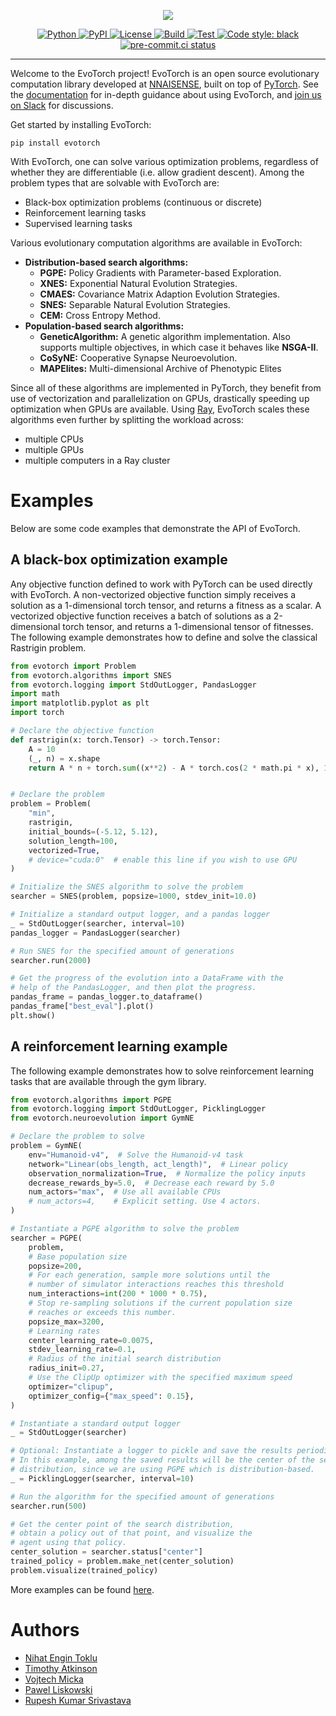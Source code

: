 <p align="center">
    <a href="https://evotorch.ai" rel="nofollow">
        <img src="https://raw.githubusercontent.com/nnaisense/evotorch/master/docs/assets/evotorch.svg" />
    </a>
</p>

<div align="center">
    <a href="https://www.python.org/" rel="nofollow">
        <img src="https://img.shields.io/pypi/pyversions/evotorch" alt="Python" />
    </a>
    <a href="https://pypi.org/project/evotorch/" rel="nofollow">
        <img src="https://img.shields.io/pypi/v/evotorch" alt="PyPI" />
    </a>
    <a href="https://github.com/nnaisense/evotorch/blob/master/LICENSE" rel="nofollow">
        <img src="https://img.shields.io/pypi/l/evotorch" alt="License" />
    </a>
    <a href="https://docs.evotorch.ai" rel="nofollow">
        <img src="https://github.com/nnaisense/evotorch/actions/workflows/docs.yaml/badge.svg" alt="Build" />
    </a>
    <a href="https://github.com/nnaisense/evotorch/actions/workflows/test.yaml" rel="nofollow">
        <img src="https://github.com/nnaisense/evotorch/actions/workflows/test.yaml/badge.svg" alt="Test" />
    </a>
    <a href="https://github.com/psf/black" rel="nofollow">
        <img src="https://img.shields.io/badge/code%20style-black-000000.svg" alt="Code style: black" />
    </a>
    <a href="https://results.pre-commit.ci/latest/github/nnaisense/evotorch/master" rel="nofollow">
        <img src="https://results.pre-commit.ci/badge/github/nnaisense/evotorch/master.svg" alt="pre-commit.ci status" />
    </a>
</div>

---

Welcome to the EvoTorch project!
EvoTorch is an open source evolutionary computation library developed at [NNAISENSE](https://nnaisense.com), built on top of [PyTorch](https://pytorch.org/).
See the [documentation](https://docs.evotorch.ai) for in-depth guidance about using EvoTorch, and [join us on Slack](https://join.slack.com/t/evotorch/shared_invite/zt-1hcj9prrl-wQBMX4JtaB6WdGKSDjZGXw) for discussions.

Get started by installing EvoTorch:
```
pip install evotorch
```

With EvoTorch, one can solve various optimization problems, regardless of whether they are differentiable (i.e. allow gradient descent). Among the problem types that are solvable with EvoTorch are:
- Black-box optimization problems (continuous or discrete)
- Reinforcement learning tasks
- Supervised learning tasks

Various evolutionary computation algorithms are available in EvoTorch:
- **Distribution-based search algorithms:**
    - **PGPE:** Policy Gradients with Parameter-based Exploration.
    - **XNES:** Exponential Natural Evolution Strategies.
    - **CMAES:** Covariance Matrix Adaption Evolution Strategies.
    - **SNES:** Separable Natural Evolution Strategies.
    - **CEM:** Cross Entropy Method.
- **Population-based search algorithms:**
    - **GeneticAlgorithm:** A genetic algorithm implementation. Also supports multiple objectives, in which case it behaves like **NSGA-II**.
    - **CoSyNE:** Cooperative Synapse Neuroevolution.
    - **MAPElites:** Multi-dimensional Archive of Phenotypic Elites

Since all of these algorithms are implemented in PyTorch, they benefit from use of vectorization and parallelization on GPUs, drastically speeding up optimization when GPUs are available.
Using [Ray](https://github.com/ray-project/ray), EvoTorch scales these algorithms even further by splitting the workload across:
- multiple CPUs
- multiple GPUs
- multiple computers in a Ray cluster

# Examples

Below are some code examples that demonstrate the API of EvoTorch.

## A black-box optimization example

Any objective function defined to work with PyTorch can be used directly with EvoTorch.
A non-vectorized objective function simply receives a solution as a 1-dimensional torch tensor, and returns a fitness as a scalar.
A vectorized objective function receives a batch of solutions as a 2-dimensional torch tensor, and returns a 1-dimensional tensor of fitnesses.
The following example demonstrates how to define and solve the classical Rastrigin problem.

```python
from evotorch import Problem
from evotorch.algorithms import SNES
from evotorch.logging import StdOutLogger, PandasLogger
import math
import matplotlib.pyplot as plt
import torch

# Declare the objective function
def rastrigin(x: torch.Tensor) -> torch.Tensor:
    A = 10
    (_, n) = x.shape
    return A * n + torch.sum((x**2) - A * torch.cos(2 * math.pi * x), 1)


# Declare the problem
problem = Problem(
    "min",
    rastrigin,
    initial_bounds=(-5.12, 5.12),
    solution_length=100,
    vectorized=True,
    # device="cuda:0"  # enable this line if you wish to use GPU
)

# Initialize the SNES algorithm to solve the problem
searcher = SNES(problem, popsize=1000, stdev_init=10.0)

# Initialize a standard output logger, and a pandas logger
_ = StdOutLogger(searcher, interval=10)
pandas_logger = PandasLogger(searcher)

# Run SNES for the specified amount of generations
searcher.run(2000)

# Get the progress of the evolution into a DataFrame with the
# help of the PandasLogger, and then plot the progress.
pandas_frame = pandas_logger.to_dataframe()
pandas_frame["best_eval"].plot()
plt.show()
```

## A reinforcement learning example

The following example demonstrates how to solve reinforcement learning tasks that are available through the gym library.

```python
from evotorch.algorithms import PGPE
from evotorch.logging import StdOutLogger, PicklingLogger
from evotorch.neuroevolution import GymNE

# Declare the problem to solve
problem = GymNE(
    env="Humanoid-v4",  # Solve the Humanoid-v4 task
    network="Linear(obs_length, act_length)",  # Linear policy
    observation_normalization=True,  # Normalize the policy inputs
    decrease_rewards_by=5.0,  # Decrease each reward by 5.0
    num_actors="max",  # Use all available CPUs
    # num_actors=4,    # Explicit setting. Use 4 actors.
)

# Instantiate a PGPE algorithm to solve the problem
searcher = PGPE(
    problem,
    # Base population size
    popsize=200,
    # For each generation, sample more solutions until the
    # number of simulator interactions reaches this threshold
    num_interactions=int(200 * 1000 * 0.75),
    # Stop re-sampling solutions if the current population size
    # reaches or exceeds this number.
    popsize_max=3200,
    # Learning rates
    center_learning_rate=0.0075,
    stdev_learning_rate=0.1,
    # Radius of the initial search distribution
    radius_init=0.27,
    # Use the ClipUp optimizer with the specified maximum speed
    optimizer="clipup",
    optimizer_config={"max_speed": 0.15},
)

# Instantiate a standard output logger
_ = StdOutLogger(searcher)

# Optional: Instantiate a logger to pickle and save the results periodically.
# In this example, among the saved results will be the center of the search
# distribution, since we are using PGPE which is distribution-based.
_ = PicklingLogger(searcher, interval=10)

# Run the algorithm for the specified amount of generations
searcher.run(500)

# Get the center point of the search distribution,
# obtain a policy out of that point, and visualize the
# agent using that policy.
center_solution = searcher.status["center"]
trained_policy = problem.make_net(center_solution)
problem.visualize(trained_policy)
```

More examples can be found [here](examples/).

# Authors

- [Nihat Engin Toklu](https://github.com/engintoklu)
- [Timothy Atkinson](https://github.com/NaturalGradient)
- [Vojtech Micka](https://github.com/Higgcz)
- [Pawel Liskowski](https://github.com/pliskowski)
- [Rupesh Kumar Srivastava](https://github.com/flukeskywalker)
